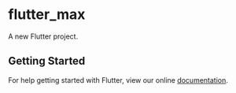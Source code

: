 # flutter_max

A new Flutter project.

## Getting Started

For help getting started with Flutter, view our online
[documentation](https://flutter.io/).
